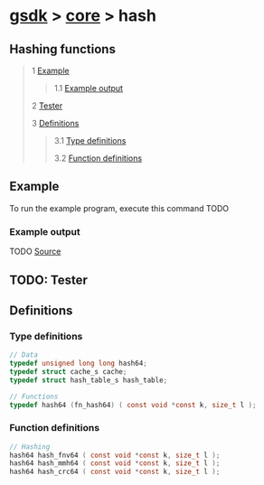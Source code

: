 # [gsdk](../../../README.md) > [core](../core.md) > hash

## Hashing functions

 > 1 [Example](#example)
 >
 >> 1.1 [Example output](#example-output)
 >
 > 2 [Tester](#tester)
 >
 > 3 [Definitions](#definitions)
 >
 >> 3.1 [Type definitions](#type-definitions)
 >>
 >> 3.2 [Function definitions](#function-definitions)

 ## Example
 To run the example program, execute this command
TODO
 ### Example output
 TODO
 [Source](main.c)
## TODO: Tester

 ## Definitions
 ### Type definitions
```c
// Data
typedef unsigned long long hash64;
typedef struct cache_s cache;
typedef struct hash_table_s hash_table;

// Functions
typedef hash64 (fn_hash64) ( const void *const k, size_t l );
```

### Function definitions
 ```c
// Hashing
hash64 hash_fnv64 ( const void *const k, size_t l );
hash64 hash_mmh64 ( const void *const k, size_t l );
hash64 hash_crc64 ( const void *const k, size_t l );
 ```
